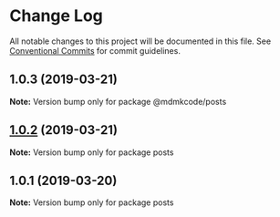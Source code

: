 # Change Log

All notable changes to this project will be documented in this file.
See [Conventional Commits](https://conventionalcommits.org) for commit guidelines.

## 1.0.3 (2019-03-21)

**Note:** Version bump only for package @mdmkcode/posts





## [1.0.2](https://github.com/DMKCode/splitstack-postsapi/compare/posts@1.0.1...posts@1.0.2) (2019-03-21)

**Note:** Version bump only for package posts





## 1.0.1 (2019-03-20)

**Note:** Version bump only for package posts
